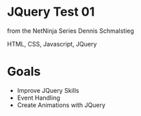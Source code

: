 # JQuery Test 01

from the NetNinja Series
Dennis Schmalstieg

HTML, CSS, Javascript, JQuery

# Goals

- Improve JQuery Skills
- Event Handling
- Create Animations with JQuery
